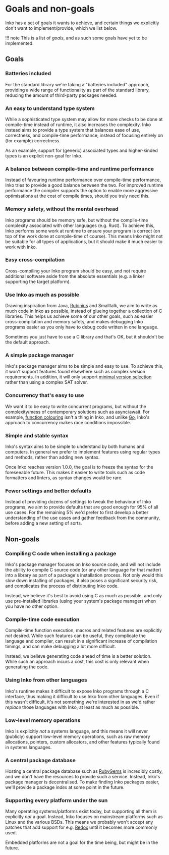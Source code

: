 # Goals and non-goals

Inko has a set of goals it wants to achieve, and certain things we explicitly
don't want to implement/provide, which we list below.

!!! note
    This is a list of _goals_, and as such some goals have yet to be
    implemented.

## Goals

### Batteries included

For the standard library we're taking a "batteries included" approach, providing
a wide range of functionality as part of the standard library, reducing the
amount of third-party packages needed.

### An easy to understand type system

While a sophisticated type system may allow for more checks to be done at
compile-time instead of runtime, it also increases the complexity. Inko instead
aims to provide a type system that balances ease of use, correctness, and
compile-time performance, instead of focusing entirely on (for example)
correctness.

As an example, support for (generic) associated types and higher-kinded types is
an explicit non-goal for Inko.

### A balance between compile-time and runtime performance

Instead of favouring runtime performance over compile-time performance, Inko
tries to provide a good balance between the two. For improved runtime
performance the compiler supports the option to enable more aggressive
optimisations at the cost of compile times, should you truly need this.

### Memory safety, without the mental overhead

Inko programs should be memory safe, but without the compile-time complexity
associated with other languages (e.g. Rust). To achieve this, Inko performs some
work at runtime to ensure your program is correct (on top of the work done at
compile-time of course). This means Inko might not be suitable for all types of
applications, but it should make it much easier to work with Inko.

### Easy cross-compilation

Cross-compiling your Inko program should be easy, and not require additional
software aside from the absolute essentials (e.g. a linker supporting the target
platform).

### Use Inko as much as possible

Drawing inspiration from Java, [Rubinius](https://github.com/rubinius/rubinius)
and Smalltalk, we aim to write as much code in Inko as possible, instead of
glueing together a collection of C libraries. This helps us achieve some of our
other goals, such as easier cross-compilation and memory safety, and makes
debugging Inko programs easier as you only have to debug code written in one
language.

Sometimes you just have to use a C library and that's OK, but it shouldn't be
the default approach.

### A simple package manager

Inko's package manager aims to be simple and easy to use. To achieve this, it
won't support features found elsewhere such as complex version requirements. In
addition, it will only support [minimal version
selection](https://research.swtch.com/vgo-mvs) rather than using a complex SAT
solver.

### Concurrency that's easy to use

We want it to be easy to write concurrent programs, but without the
complexity/mess of contemporary solutions such as async/await. For example,
[function colouring](http://journal.stuffwithstuff.com/2015/02/01/what-color-is-your-function/)
isn't a thing in Inko, and unlike [Go](https://go.dev/), Inko's approach to
concurrency makes race conditions impossible.

### Simple and stable syntax

Inko's syntax aims to be simple to understand by both humans and computers. In
general we prefer to implement features using regular types and methods, rather
than adding new syntax.

Once Inko reaches version 1.0.0, the goal is to freeze the syntax for the
foreseeable future. This makes it easier to write tools such as code formatters
and linters, as syntax changes would be rare.

### Fewer settings and better defaults

Instead of providing dozens of settings to tweak the behaviour of Inko programs,
we aim to provide defaults that are good enough for 95% of all use cases. For
the remaining 5% we'd prefer to first develop a better understanding of the use
cases and gather feedback from the community, before adding a new setting of
sorts.

## Non-goals

### Compiling C code when installing a package

Inko's package manager focuses on Inko source code, and will not include the
ability to compile C source code (or any other language for that matter) into a
library as part of a package's installation process. Not only would this slow
down installing of packages, it also poses a significant security risk, and
complicates the process of distributing Inko code.

Instead, we believe it's best to avoid using C as much as possible, and only use
pre-installed libraries (using your system's package manager) when you have no
other option.

### Compile-time code execution

Compile-time function execution, macros and related features are explicitly
_not_ desired. While such features can be useful, they complicate the language
and compiler, can result in a significant increase of compilation timings, and
can make debugging a lot more difficult.

Instead, we believe generating code ahead of time is a better solution. While
such an approach incurs a cost, this cost is only relevant when generating the
code.

### Using Inko from other languages

Inko's runtime makes it difficult to expose Inko programs through a C interface,
thus making it difficult to use Inko from other languages. Even if this wasn't
difficult, it's not something we're interested in as we'd rather _replace_ those
languages with Inko, at least as much as possible.

### Low-level memory operations

Inko is explicitly _not_ a systems language, and this means it will never
(publicly) support low-level memory operations, such as raw memory allocations,
pointers, custom allocators, and other features typically found in systems
languages.

### A central package database

Hosting a central package database such as [RubyGems](https://rubygems.org/) is
incredibly costly, and we don't have the resources to provide such a service.
Instead, Inko's package manager is decentralised. To make finding Inko packages
easier, we'll provide a package _index_ at some point in the future.

### Supporting every platform under the sun

Many operating systems/platforms exist today, but supporting all them is
explicitly _not_ a goal. Instead, Inko focuses on mainstream platforms such as
Linux and the various BSDs. This means we probably won't accept any patches that
add support for e.g. [Redox](https://www.redox-os.org/) until it becomes more
commonly used.

Embedded platforms are not a goal for the time being, but might be in the
future.
